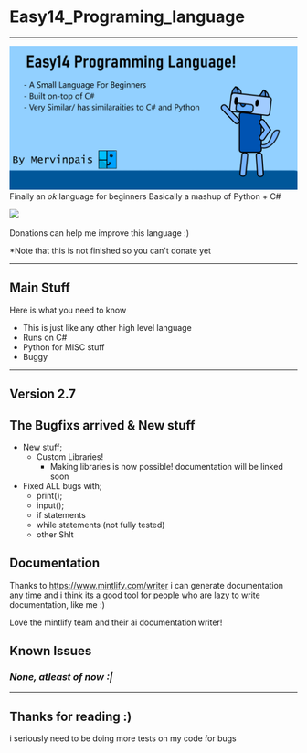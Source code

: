 # Easy14_Programing_language

___

![Easy14 Repository Thumbnail](Images/repo%20github%20thumnail.png)
Finally an *ok* language for beginners
Basically a mashup of Python + C#

<img width="75" src="https://www.svgrepo.com/show/86407/donate.svg"></img>

Donations can help me improve this language :)

*Note that this is not finished so you can't donate yet
___

## Main Stuff

Here is what you need to know

* This is just like any other high level language
* Runs on C#
* Python for MISC stuff
* Buggy

___


## Version 2.7

## The Bugfixs arrived & New stuff

* New stuff;
	* Custom Libraries!
		* Making libraries is now possible! documentation will be linked soon
* Fixed ALL bugs with;
  * print();
  * input();
  * if statements
  * while statements (not fully tested)
  * other Sh!t

## Documentation

  Thanks to <https://www.mintlify.com/writer> i can generate documentation any time and i think its a good tool for people who are lazy to write documentation, like me :)

  Love the mintlify team and their ai documentation writer!

## Known Issues

### ***None, atleast of now :|***

___

## Thanks for reading :)

i seriously need to be doing more tests on my code for bugs
